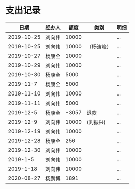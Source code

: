 # 支出记录

|日期|经办人|额度|类别|明细|
|----|----|----|----|----|
|2019-10-25|刘向伟|10000| |...|
|2019-10-25|刘向伟|10000|（杨洁峰）|...|
|2019-10-27|杨康全|10000| |...|
|2019-10-29|刘向伟|10000| |...|
|2019-10-30|杨康全|5000| |...|
|2019-11-7|杨康全|5000| |...|
|2019-11-10|刘向伟|10000| |...|
|2019-11-11|刘向伟|5000| |...|
|2019-12-5|杨康全|-3057|退款 |...|
|2019-12-9|刘向伟|10000|(刘振兴) |...|
|2019-12-19|刘向伟|10000| |...|
|2019-12-28|杨康全|256| |...|
|2019-12-30|刘向伟|10000| |...|
|2019-1-5|刘向伟|10000| |...|~~~~
|2019-1-18|刘向伟|10000| |...|
|2020-08-27|杨鹏博|1891| |...|
